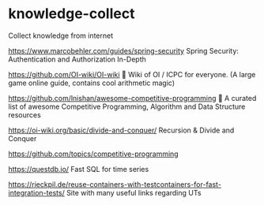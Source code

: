 # knowledge-collect
Collect knowledge from internet


https://www.marcobehler.com/guides/spring-security
Spring Security: Authentication and Authorization In-Depth

https://github.com/OI-wiki/OI-wiki
🌟 Wiki of OI / ICPC for everyone. (A large game online guide, contains cool arithmetic magic)

https://github.com/lnishan/awesome-competitive-programming
💎 A curated list of awesome Competitive Programming, Algorithm and Data Structure resources

https://oi-wiki.org/basic/divide-and-conquer/
Recursion & Divide and Conquer

https://github.com/topics/competitive-programming


https://questdb.io/
Fast SQL for time series

https://rieckpil.de/reuse-containers-with-testcontainers-for-fast-integration-tests/
Site with many useful links regarding UTs
